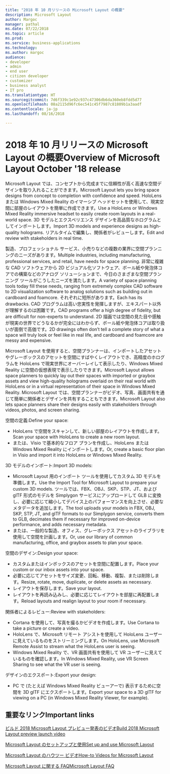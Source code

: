 ```yaml
---
title: "2018 年 10 月リリースの Microsoft Layout の概要"
description: Microsoft Layout
author: Margoc
manager: pathal
ms.date: 07/22/2018
ms.topic: article
ms.prod: 
ms.service: business-applications
ms.technology: 
ms.author: margoc
audience:
- developer
- admin
- end user
- citizen developer
- customizer
- business analyst
- IT pro
ms.translationtype: HT
ms.sourcegitcommit: 7d6f339c1e92c937c47306db6da360eb8fdd5d77
ms.openlocfilehash: 08a2115d96fc6ec541c45f7987c81809b1a3aadf
ms.contentlocale: ja-jp
ms.lasthandoff: 08/16/2018

---
```


# <a name="overview-of-microsoft-layout-october-18-release"></a><span data-ttu-id="5c271-103">2018 年 10 月リリースの Microsoft Layout の概要</span><span class="sxs-lookup"><span data-stu-id="5c271-103">Overview of Microsoft Layout October '18 release</span></span>



<span data-ttu-id="5c271-104">Microsoft Layout では、コンセプトから完成までに信頼性が高く高速な空間デザインを取り入れることができます。</span><span class="sxs-lookup"><span data-stu-id="5c271-104">Microsoft Layout lets you bring space designs from concept to completion with confidence and speed.</span></span> <span data-ttu-id="5c271-105">HoloLens または Windows Mixed Reality のイマーシブ ヘッドセットを使用して、現実空間に部屋のレイアウトを簡単に作成できます。</span><span class="sxs-lookup"><span data-stu-id="5c271-105">Use a HoloLens or Windows Mixed Reality immersive headset to easily create room layouts in a real-world space.</span></span> <span data-ttu-id="5c271-106">3D モデルとエクスペリエンス デザインを高品質なホログラムとしてインポートします。</span><span class="sxs-lookup"><span data-stu-id="5c271-106">Import 3D models and experience designs as high-quality holograms.</span></span> <span data-ttu-id="5c271-107">リアルタイムで編集し、関係者がレビューします。</span><span class="sxs-lookup"><span data-stu-id="5c271-107">Edit and review with stakeholders in real time.</span></span>  

<span data-ttu-id="5c271-108">製造、プロフェッショナル サービス、小売りなどの複数の業界に空間プランニングのニーズがあります。</span><span class="sxs-lookup"><span data-stu-id="5c271-108">Multiple industries, including manufacturing, professional services, and retail, have needs for space planning.</span></span> <span data-ttu-id="5c271-109">非常に複雑な CAD ソフトウェアから 2D ビジュアル化ソフトウェア、ボール紙や発泡体コアでの構築などのアナログ ソリューションまで、今日のさまざまな空間プランニング ツールがこうしたニーズを満たします。</span><span class="sxs-lookup"><span data-stu-id="5c271-109">A variety of space planning tools today fill these needs, ranging from extremely complex CAD software to 2D visualization software to analog solutions such as building out in cardboard and foamcore.</span></span> <span data-ttu-id="5c271-110">それぞれに短所があります。</span><span class="sxs-lookup"><span data-stu-id="5c271-110">Each has its drawbacks.</span></span> <span data-ttu-id="5c271-111">CAD プログラムは高い忠実性を発揮しますが、エキスパート以外が理解するのは困難です。</span><span class="sxs-lookup"><span data-stu-id="5c271-111">CAD programs offer a high degree of fidelity, but are difficult for non-experts to understand.</span></span> <span data-ttu-id="5c271-112">2D 描画では空間の見た目や感触が現実の世界でどうなるかが完全にはわからず、ボール紙や発泡体コアは取り扱いが面倒で高価です。</span><span class="sxs-lookup"><span data-stu-id="5c271-112">2D drawings often don’t tell a complete story of what a space will truly look or feel like in real life, and cardboard and foamcore are messy and expensive.</span></span> 

<span data-ttu-id="5c271-113">Microsoft Layout を使用すると、空間プランナーは、インポートしたアセットやグレーボックスのアセットを空間にすばやくレイアウトでき、高精度のホログラムを HoloLens で現実世界にオーバーレイして表示したり、Windows Mixed Reality に空間の仮想表現で表示したりできます。</span><span class="sxs-lookup"><span data-stu-id="5c271-113">Microsoft Layout allows space planners to quickly lay out their spaces with imported or graybox assets and view high-quality holograms overlaid on their real world with HoloLens or in a virtual representation of their space in Windows Mixed Reality.</span></span> <span data-ttu-id="5c271-114">Microsoft Layout では、空間プランナーがビデオ、写真、画面共有を通じて簡単に関係者とデザインを共有することもできます。</span><span class="sxs-lookup"><span data-stu-id="5c271-114">Microsoft Layout also lets space planners share their designs easily with stakeholders through videos, photos, and screen sharing.</span></span> 

<span data-ttu-id="5c271-115">空間の定義:</span><span class="sxs-lookup"><span data-stu-id="5c271-115">Define your space:</span></span>

-   <span data-ttu-id="5c271-116">HoloLens で空間をスキャンして、新しい部屋のレイアウトを作成します。</span><span class="sxs-lookup"><span data-stu-id="5c271-116">Scan your space with HoloLens to create a new room layout.</span></span>
-   <span data-ttu-id="5c271-117">または、Visio で基本的なフロア プランを作成し、HoloLens または Windows Mixed Reality にインポートします。</span><span class="sxs-lookup"><span data-stu-id="5c271-117">Or, create a basic floor plan in Visio and import it into HoloLens or Windows Mixed Reality.</span></span>

<span data-ttu-id="5c271-118">3D モデルのインポート:</span><span class="sxs-lookup"><span data-stu-id="5c271-118">Import 3D models:</span></span>

- <span data-ttu-id="5c271-119">Microsoft Layout 用のインポート ツールを使用してカスタム 3D モデルを準備します。</span><span class="sxs-lookup"><span data-stu-id="5c271-119">Use the Import Tool for Microsoft Layout to prepare your custom 3D models.</span></span> <span data-ttu-id="5c271-120">ツールでは、FBX、OBJ、SKP、STP、JT、および glTF 形式のモデルを Simplygon サービスにアップロードして GLB に変換し、必要に応じて縮小してデバイス上のパフォーマンスを向上させ、必要なメタデータを追加します。</span><span class="sxs-lookup"><span data-stu-id="5c271-120">The tool uploads your models in FBX, OBJ, SKP, STP, JT, and glTF formats to our Simplygon service, converts them to GLB, decimates them if necessary for improved on-device performance, and adds necessary metadata.</span></span> 
- <span data-ttu-id="5c271-121">または、一般的な製造、オフィス、グレーボックス アセットのライブラリを使用して空間を計画します。</span><span class="sxs-lookup"><span data-stu-id="5c271-121">Or, use our library of common manufacturing, office, and graybox assets to plan your space.</span></span> 

<span data-ttu-id="5c271-122">空間のデザイン:</span><span class="sxs-lookup"><span data-stu-id="5c271-122">Design your space:</span></span>

- <span data-ttu-id="5c271-123">カスタムまたはインボックスのアセットを空間に配置します。</span><span class="sxs-lookup"><span data-stu-id="5c271-123">Place your custom or our inbox assets into your space.</span></span>
- <span data-ttu-id="5c271-124">必要に応じてアセットをサイズ変更、回転、移動、複製、または削除します。</span><span class="sxs-lookup"><span data-stu-id="5c271-124">Resize, rotate, move, duplicate, or delete assets as necessary.</span></span> 
- <span data-ttu-id="5c271-125">レイアウトを保存します。</span><span class="sxs-lookup"><span data-stu-id="5c271-125">Save your layout.</span></span> 
- <span data-ttu-id="5c271-126">レイアウトを再読み込みし、必要に応じてレイアウトを部屋に再配置します。</span><span class="sxs-lookup"><span data-stu-id="5c271-126">Reload layouts and realign layout to your room if necessary.</span></span> 

<span data-ttu-id="5c271-127">関係者によるレビュー:</span><span class="sxs-lookup"><span data-stu-id="5c271-127">Review with stakeholders:</span></span>

-   <span data-ttu-id="5c271-128">Cortana を使用して、写真を撮るかビデオを作成します。</span><span class="sxs-lookup"><span data-stu-id="5c271-128">Use Cortana to take a picture or create a video.</span></span>
-   <span data-ttu-id="5c271-129">HoloLens で、Microsoft リモート アシストを使用して HoloLens ユーザーに見えているものをストリーミングします。</span><span class="sxs-lookup"><span data-stu-id="5c271-129">On HoloLens, use Microsoft Remote Assist to stream what the HoloLens user is seeing.</span></span>
-   <span data-ttu-id="5c271-130">Windows Mixed Reality で、VR 画面共有を使用して VR ユーザーに見えているものを確認します。</span><span class="sxs-lookup"><span data-stu-id="5c271-130">In Windows Mixed Reality, use VR Screen Sharing to see what the VR user is seeing.</span></span>

<span data-ttu-id="5c271-131">デザインのエクスポート:</span><span class="sxs-lookup"><span data-stu-id="5c271-131">Export your design:</span></span>

-   <span data-ttu-id="5c271-132">PC で (たとえば Windows Mixed Reality ビューアーで) 表示するために空間を 3D glTF にエクスポートします。</span><span class="sxs-lookup"><span data-stu-id="5c271-132">Export your space to a 3D glTF for viewing on a PC (in Windows Mixed Reality Viewer, for example).</span></span> 

## <a name="important-links"></a><span data-ttu-id="5c271-133">重要なリンク</span><span class="sxs-lookup"><span data-stu-id="5c271-133">Important links</span></span>

[<span data-ttu-id="5c271-134">ビルド 2018 Microsoft Layout プレビュー発表のビデオ</span><span class="sxs-lookup"><span data-stu-id="5c271-134">Build 2018 Microsoft Layout preview launch video</span></span>](https://www.youtube.com/watch?time_continue=2&v=rK7l6Gq16WA)

[<span data-ttu-id="5c271-135">Microsoft Layout のセットアップと使用</span><span class="sxs-lookup"><span data-stu-id="5c271-135">Set up and use Microsoft Layout</span></span>](https://support.microsoft.com/help/4294437/windows-10-set-up-and-use-microsoft-layout)

[<span data-ttu-id="5c271-136">Microsoft Layout のハウツー ビデオ</span><span class="sxs-lookup"><span data-stu-id="5c271-136">How-to Videos for Microsoft Layout</span></span>](https://support.microsoft.com/help/4295658)

[<span data-ttu-id="5c271-137">Microsoft Layout に関する FAQ</span><span class="sxs-lookup"><span data-stu-id="5c271-137">Microsoft Layout FAQ</span></span>](https://support.microsoft.com/help/4294427)

